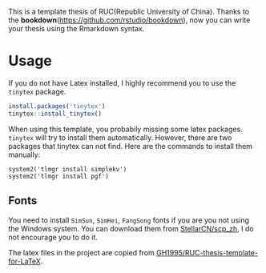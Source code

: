 This is a template thesis of RUC(Republic University of China). Thanks to the **bookdown**(https://github.com/rstudio/bookdown), now you can write your thesis using the Rmarkdown syntax.

# Usage

If you do not have Latex installed, I highly recommend you to use the `tinytex` package.
```r
install.packages('tinytex')
tinytex::install_tinytex()
```

When using this template, you probabily missing some latex packages. `tinytex` will try to install them automatically. However, there are two packages that tinytex can not find. Here are the commands to install them manually: 
```
system2('tlmgr install simplekv')
system2('tlmgr install pgf')
```

## Fonts
You need to install `SimSun`, `SimHei`, `FangSong` fonts if you are you not using the Windows system. You can download them from [StellarCN/scp_zh](https://github.com/StellarCN/scp_zh/tree/master/fonts), I do not encourage you to do it.

The latex files in the project are copied  from [GH1995/RUC-thesis-template-for-LaTeX](https://github.com/GH1995/RUC-thesis-template-for-LaTeX). 



